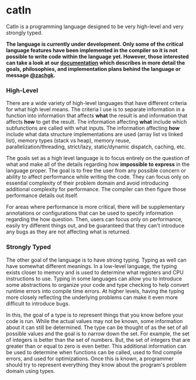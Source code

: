 # catln

Catln is a programming language designed to be very high-level and very strongly typed.

**The language is currently under development. Only some of the critical language features have been implemented in the compiler so it is not possible to write code within the language yet. However, those interested can take a look at our [documentation](documentation) which describes in more detail the goals, philosophies, and implementation plans behind the language or message [@zachgk](mailto:zachary@kimberg.com).**

### High-Level

There are a wide variety of high-level languages that have different criteria for what high level means. The criteria I use is to separate information in a function into information that affects **what** the result is and information that affects **how** to get the result. The information affecting **what** include which subfunctions are called with what inputs. The information affecting **how** include what data structure implementations are used (array list vs linked list), memory types (stack vs heap), memory reuse, parallelization/threading, strict/lazy, static/dynamic dispatch, caching, etc. 

The goals set as a high level language is to focus entirely on the question of what and make all of the details regarding how **impossible to express** in the language proper. The goal is to free the user from any possible concern or ability to affect performance while writing the code. They can focus only on essential complexity of their problem domain and avoid introducing additional complexity for performance. The compiler can then figure those performance details out itself.

For areas where performance is more critical, there will be supplementary annotations or configurations that can be used to specify information regarding the how question. Then, users can focus only on performance, easily try different things out, and be guaranteed that they can't introduce any bugs as they are not affecting what is returned.

### Strongly Typed

The other goal of the language is to have strong typing. Typing as well can have somewhat different meanings. In a low-level language, the typing exists closer to memory and is used to determine what registers and CPU instructions to use. Typing in some languages can allow you to introduce some abstractions to organize your code and type checking to help convert runtime errors into compile time errors. At higher levels, having the typing more closely reflecting the underlying problems can make it even more difficult to introduce bugs.

In this, the goal of a type is to represent things that you know before your code is run. While the actual values may not be known, some information about it can still be determined. The type can be thought of as the set of all possible values and the goal is to narrow down the set. For example, the set of integers is better than the set of numbers. But, the set of integers that are greater than or equal to zero is even better. This additional information can be used to determine when functions can be called, used to find compile errors, and used for optimizations. Once this is known, a programmer should try to represent everything they know about the program's problem domain using types.
